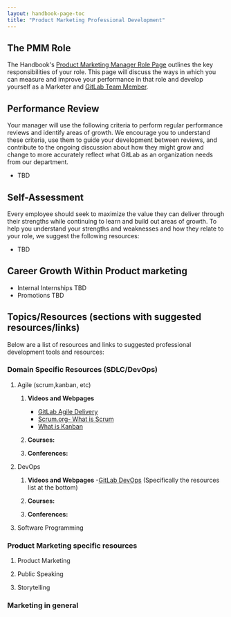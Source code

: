 ```yaml
---
layout: handbook-page-toc
title: "Product Marketing Professional Development"
---
```


## The PMM Role
The Handbook's [Product Marketing Manager Role Page](https://handbook.gitlab.com/job-families/marketing/product-marketing-manager/) outlines the key responsibilities of your role. This page will discuss the ways in which you can measure and improve your performance in that role and develop yourself as a Marketer and [GitLab Team Member](/handbook/communication/top-misused-terms/).

## Performance Review
Your manager will use the following criteria to perform regular performance reviews and identify areas of growth. We encourage you to understand these criteria, use them to guide your development between reviews, and contribute to the ongoing discussion about how they might grow and change to more accurately reflect what GitLab as an organization needs from our department.

*  TBD

## Self-Assessment
Every employee should seek to maximize the value they can deliver through their strengths while continuing to learn and build out areas of growth. To help you understand your strengths and weaknesses and how they relate to your role, we suggest the following resources:

*  TBD

## Career Growth Within Product marketing

*  Internal Internships TBD
*  Promotions TBD


## Topics/Resources  (sections with suggested resources/links)
Below are a list of resources and links to suggested professional development tools and resources:

### Domain Specific Resources (SDLC/DevOps)

1. Agile (scrum,kanban, etc)
   1. **Videos and Webpages**
      - [GitLab Agile Delivery](https://about.gitlab.com/solutions/agile-delivery/)
      - [Scrum.org- What is Scrum](https://www.scrum.org/resources/what-is-scrum)
      - [What is Kanban](https://www.digite.com/kanban/what-is-kanban/)
   1. **Courses:**

   1. **Conferences:**
   
1. DevOps
   1. **Videos and Webpages**
      -[GitLab DevOps](https://about.gitlab.com/topics/devops/)
       (Specifically the resources list at the bottom)
   1. **Courses:**

   1. **Conferences:**

1. Software Programming


### Product Marketing specific resources
1. Product Marketing


1. Public Speaking 


1. Storytelling


### Marketing in general
